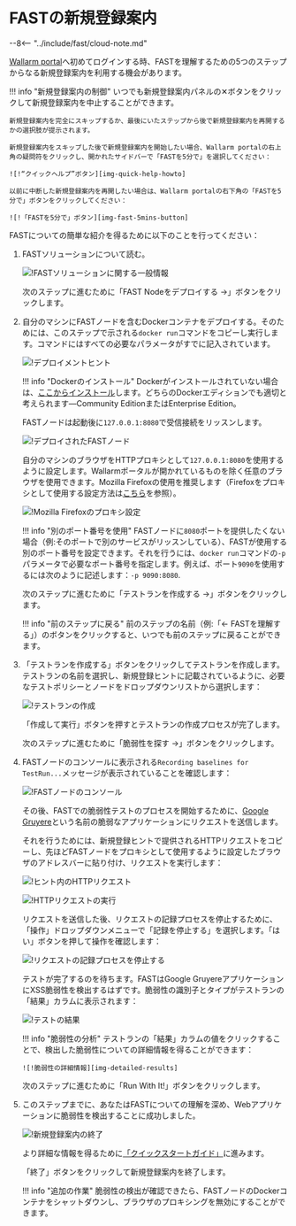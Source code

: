 [img-quick-help-howto]:     ../../images/fast/onboarding/common/1-quick-help.png
[img-fast-5mins-button]:    ../../images/fast/onboarding/common/2-fast-in-5mins.png
[img-intro]:                ../../images/fast/onboarding/common/3-intro.png
[img-deploy]:               ../../images/fast/onboarding/common/4-deploy.png
[img-cont-deployed]:        ../../images/fast/onboarding/common/5-cont-deployed.png
[img-ff-proxy-settings]:    ../../images/fast/onboarding/common/6-ff-proxy.png
[img-create-testrun]:       ../../images/fast/onboarding/common/7-create-testrun.png
[img-recording]:            ../../images/fast/onboarding/common/8-check-recording.png
[img-http-request]:         ../../images/fast/onboarding/common/9-request.png
[img-gruyere-app]:          ../../images/fast/onboarding/common/10-gruyere-app.png
[img-stop-recording]:       ../../images/fast/onboarding/common/11-stop-recording.png
[img-results]:              ../../images/fast/onboarding/common/12-detected-vuln.png
[img-detailed-results]:     ../../images/fast/onboarding/common/13-vuln-details.png
[img-finish]:               ../../images/fast/onboarding/common/14-finish.png

[link-wl-portal]:           https://us1.my.wallarm.com
[link-docker-install-docs]: https://docs.docker.com/install/overview/
[link-firefox-proxy]:       https://support.mozilla.org/en-US/kb/connection-settings-firefox
[link-gruyere-app]:         http://google-gruyere.appspot.com/
[link-qsg]:                 ../qsg/deployment-options.md

#   FASTの新規登録案内

--8<-- "../include/fast/cloud-note.md"

[Wallarm portal][link-wl-portal]へ初めてログインする時、FASTを理解するための5つのステップからなる新規登録案内を利用する機会があります。

!!! info "新規登録案内の制御"
    いつでも新規登録案内パネルの✕ボタンをクリックして新規登録案内を中止することができます。
    
    新規登録案内を完全にスキップするか、最後にいたステップから後で新規登録案内を再開するかの選択肢が提示されます。
    
    新規登録案内をスキップした後で新規登録案内を開始したい場合、Wallarm portalの右上角の疑問符をクリックし、開かれたサイドバーで「FASTを5分で」を選択してください：    
    
    ![!“クイックヘルプ”ボタン][img-quick-help-howto]
    
    以前に中断した新規登録案内を再開したい場合は、Wallarm portalの右下角の「FASTを5分で」ボタンをクリックしてください：
    
    ![!「FASTを5分で」ボタン][img-fast-5mins-button]

FASTについての簡単な紹介を得るために以下のことを行ってください：
1.  FASTソリューションについて読む。
    
    ![!FASTソリューションに関する一般情報][img-intro]
    
    次のステップに進むために「FAST Nodeをデプロイする →」ボタンをクリックします。
    
2.  自分のマシンにFASTノードを含むDockerコンテナをデプロイする。そのためには、このステップで示される`docker run`コマンドをコピーし実行します。コマンドにはすべての必要なパラメータがすでに記入されています。
    
    ![!デプロイメントヒント][img-deploy]
    
    !!! info "Dockerのインストール"
        Dockerがインストールされていない場合は、[ここからインストール][link-docker-install-docs]します。どちらのDockerエディションでも適切と考えられます—Community EditionまたはEnterprise Edition。
    
    FASTノードは起動後に`127.0.0.1:8080`で受信接続をリッスンします。
    
    ![!デプロイされたFASTノード][img-cont-deployed]

    自分のマシンのブラウザをHTTPプロキシとして`127.0.0.1:8080`を使用するように設定します。Wallarmポータルが開かれているものを除く任意のブラウザを使用できます。Mozilla Firefoxの使用を推奨します（Firefoxをプロキシとして使用する設定方法は[こちら][link-firefox-proxy]を参照）。
    
    ![!Mozilla Firefoxのプロキシ設定][img-ff-proxy-settings]
    
    !!! info "別のポート番号を使用"
        FASTノードに`8080`ポートを提供したくない場合（例:そのポートで別のサービスがリッスンしている）、FASTが使用する別のポート番号を設定できます。それを行うには、`docker run`コマンドの`-p`パラメータで必要なポート番号を指定します。例えば、ポート`9090`を使用するには次のように記述します：`-p 9090:8080`.
    
    次のステップに進むために「テストランを作成する →」ボタンをクリックします。
    
    !!! info "前のステップに戻る"
        前のステップの名前（例:「← FASTを理解する」）のボタンをクリックすると、いつでも前のステップに戻ることができます。
   
3.  「テストランを作成する」ボタンをクリックしてテストランを作成します。テストランの名前を選択し、新規登録ヒントに記載されているように、必要なテストポリシーとノードをドロップダウンリストから選択します：

    ![!テストランの作成][img-create-testrun]
    
    「作成して実行」ボタンを押すとテストランの作成プロセスが完了します。
    
    次のステップに進むために「脆弱性を探す →」ボタンをクリックします。
    
4.  FASTノードのコンソールに表示される`Recording baselines for TestRun...`メッセージが表示されていることを確認します：
    
    ![!FASTノードのコンソール][img-recording]
    
    その後、FASTでの脆弱性テストのプロセスを開始するために、[Google Gruyere][link-gruyere-app]という名前の脆弱なアプリケーションにリクエストを送信します。
    
    それを行うためには、新規登録ヒントで提供されるHTTPリクエストをコピーし、先ほどFASTノードをプロキシとして使用するように設定したブラウザのアドレスバーに貼り付け、リクエストを実行します：
    
    ![!ヒント内のHTTPリクエスト][img-http-request]
    
    ![!HTTPリクエストの実行][img-gruyere-app]
    
    リクエストを送信した後、リクエストの記録プロセスを停止するために、「操作」ドロップダウンメニューで「記録を停止する」を選択します。「はい」ボタンを押して操作を確認します：
    
    ![!リクエストの記録プロセスを停止する][img-stop-recording]
    
    テストが完了するのを待ちます。FASTはGoogle GruyereアプリケーションにXSS脆弱性を検出するはずです。脆弱性の識別子とタイプがテストランの「結果」カラムに表示されます：
    
    ![!テストの結果][img-results]
    
    !!! info "脆弱性の分析"
        テストランの「結果」カラムの値をクリックすることで、検出した脆弱性についての詳細情報を得ることができます：
        
        ![!脆弱性の詳細情報][img-detailed-results]
    
    次のステップに進むために「Run With It!」ボタンをクリックします。
    
5.  このステップまでに、あなたはFASTについての理解を深め、Webアプリケーションに脆弱性を検出することに成功しました。
    
    ![!新規登録案内の終了][img-finish]
    
    より詳細な情報を得るために[「クイックスタートガイド」][link-qsg]に進みます。
    
    「終了」ボタンをクリックして新規登録案内を終了します。
    
    !!! info "追加の作業"
        脆弱性の検出が確認できたら、FASTノードのDockerコンテナをシャットダウンし、ブラウザのプロキシングを無効にすることができます。